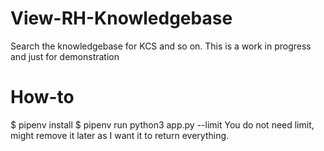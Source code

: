 # View-RH-Knowledgebase
Search the knowledgebase for KCS and so on. This is a work in progress and just for demonstration

# How-to
$ pipenv install
$ pipenv run python3 app.py <KCS NUMBER> --limit <NUMBER> 
You do not need limit, might remove it later as I want it to return everything. 
